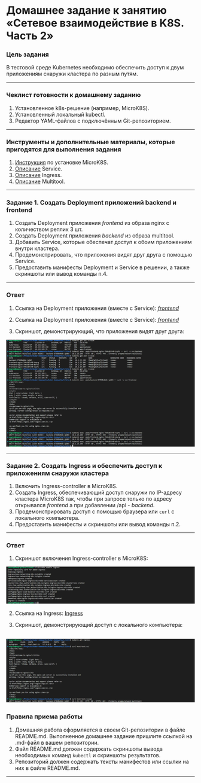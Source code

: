 # Домашнее задание к занятию «Сетевое взаимодействие в K8S. Часть 2»

### Цель задания

В тестовой среде Kubernetes необходимо обеспечить доступ к двум приложениям снаружи кластера по разным путям.

------

### Чеклист готовности к домашнему заданию

1. Установленное k8s-решение (например, MicroK8S).
2. Установленный локальный kubectl.
3. Редактор YAML-файлов с подключённым Git-репозиторием.

------

### Инструменты и дополнительные материалы, которые пригодятся для выполнения задания

1. [Инструкция](https://microk8s.io/docs/getting-started) по установке MicroK8S.
2. [Описание](https://kubernetes.io/docs/concepts/services-networking/service/) Service.
3. [Описание](https://kubernetes.io/docs/concepts/services-networking/ingress/) Ingress.
4. [Описание](https://github.com/wbitt/Network-MultiTool) Multitool.

------

### Задание 1. Создать Deployment приложений backend и frontend

1. Создать Deployment приложения _frontend_ из образа nginx с количеством реплик 3 шт.
2. Создать Deployment приложения _backend_ из образа multitool. 
3. Добавить Service, которые обеспечат доступ к обоим приложениям внутри кластера. 
4. Продемонстрировать, что приложения видят друг друга с помощью Service.
5. Предоставить манифесты Deployment и Service в решении, а также скриншоты или вывод команды п.4.

---
### Ответ

1. Ссылка на Deployment приложения (вместе с Service): [_frontend_](https://github.com/megasts/kuber-homeworks/blob/task_1.5/1.5/src/deployment_frontend.yaml)

2. Ссылка на Deployment приложения (вместе с Service): [_frontend_](https://github.com/megasts/kuber-homeworks/blob/task_1.5/1.5/src/deployment_backend.yaml)

3. Скриншот, демонстрирующий, что приложения видят друг друга:

![Screen1](https://github.com/megasts/kuber-homeworks/blob/task_1.5/1.5/img/task1_5_1.png)

------

### Задание 2. Создать Ingress и обеспечить доступ к приложениям снаружи кластера

1. Включить Ingress-controller в MicroK8S.
2. Создать Ingress, обеспечивающий доступ снаружи по IP-адресу кластера MicroK8S так, чтобы при запросе только по адресу открывался _frontend_ а при добавлении /api - _backend_.
3. Продемонстрировать доступ с помощью браузера или `curl` с локального компьютера.
4. Предоставить манифесты и скриншоты или вывод команды п.2.

---
### Ответ

1. Скриншот включения Ingress-controller в MicroK8S:

![Screen2](https://github.com/megasts/kuber-homeworks/blob/task_1.5/1.5/img/task1_5_2.png)

2. Ссылка на Ingress: [Ingress](https://github.com/megasts/kuber-homeworks/blob/task_1.5/1.5/src/ingress.yaml)

3. Скриншот, демонстрирующий доступ с локального компьютера:

![Screen3](https://github.com/megasts/kuber-homeworks/blob/task_1.5/1.5/img/task1_5_3.png)
------

### Правила приема работы

1. Домашняя работа оформляется в своем Git-репозитории в файле README.md. Выполненное домашнее задание пришлите ссылкой на .md-файл в вашем репозитории.
2. Файл README.md должен содержать скриншоты вывода необходимых команд `kubectl` и скриншоты результатов.
3. Репозиторий должен содержать тексты манифестов или ссылки на них в файле README.md.

------
